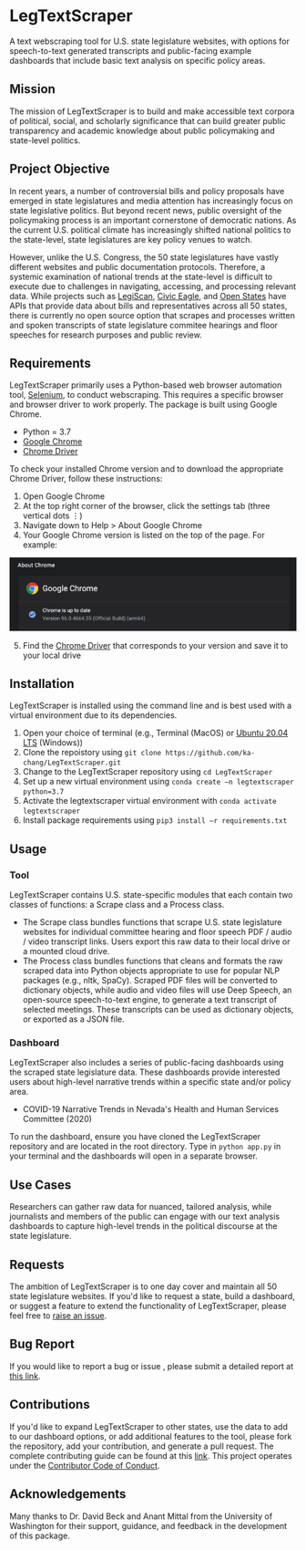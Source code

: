 # LegTextScraper

A text webscraping tool for U.S. state legislature websites, with options for speech-to-text generated transcripts and public-facing example dashboards that include basic text analysis on specific policy areas.

## Mission

The mission of LegTextScraper is to build and make accessible text corpora of political, social, and scholarly significance that can build greater public transparency and academic knowledge about public policymaking and state-level politics. 

## Project Objective

In recent years, a number of controversial bills and policy proposals have emerged in state legislatures and media attention has increasingly focus on state legislative politics. But beyond recent news, public oversight of the policymaking process is an important cornerstone of democratic nations. As the current U.S. political climate has increasingly shifted national politics to the state-level, state legislatures are key policy venues to watch.

However, unlike the U.S. Congress, the 50 state legislatures have vastly different websites and public documentation protocols. Therefore, a systemic examination of national trends at the state-level is difficult to execute due to challenges in navigating, accessing, and processing relevant data. While projects such as [LegiScan](https://legiscan.com), [Civic Eagle](https://www.civiceagle.com/), and [Open States](https://openstates.org/) have APIs that provide data about bills and representatives across all 50 states, there is currently no open source option that scrapes and processes written and spoken transcripts of state legislature commitee hearings and floor speeches for research purposes and public review. 

## Requirements

LegTextScraper primarily uses a Python-based web browser automation tool, [Selenium](https://www.selenium.dev), to conduct webscraping. This requires a specific browser and browser driver to work properly. The package is built using Google Chrome.

- Python = 3.7
- [Google Chrome](https://www.google.com/chrome/)  
- [Chrome Driver](https://chromedriver.chromium.org/downloads)

To check your installed Chrome version and to download the appropriate Chrome Driver, follow these instructions:
1. Open Google Chrome
2. At the top right corner of the browser, click the settings tab (three vertical dots ⋮)
3. Navigate down to Help > About Google Chrome
4. Your Google Chrome version is listed on the top of the page. For example:

<img src="doc/readme_chrome.png">

5. Find the [Chrome Driver](https://chromedriver.chromium.org/downloads) that corresponds to your version and save it to your local drive

## Installation

LegTextScraper is installed using the command line and is best used with a virtual environment due to its dependencies.

1. Open your choice of terminal (e.g., Terminal (MacOS) or [Ubuntu 20.04 LTS](https://www.microsoft.com/en-us/p/ubuntu-2004-lts/9n6svws3rx71?activetab=pivot:overviewtab) (Windows))
2. Clone the repoistory using `git clone https://github.com/ka-chang/LegTextScraper.git`
3. Change to the LegTextScraper repository using `cd LegTextScraper`
4. Set up a new virtual environment using `conda create –n legtextscraper python=3.7`
5. Activate the legtextscraper virtual environment with `conda activate legtextscraper`
6. Install package requirements using `pip3 install –r requirements.txt`

## Usage

### Tool

LegTextScraper contains U.S. state-specific modules that each contain two classes of functions: a Scrape class and a Process class. 

- The Scrape class bundles functions that scrape U.S. state legislature websites for individual committee hearing and floor speech PDF / audio / video transcript links. Users export this raw data to their local drive or a mounted cloud drive.
- The Process class bundles functions that cleans and formats the raw scraped data into Python objects appropriate to use for popular NLP packages (e.g., nltk, SpaCy). Scraped PDF files will be converted to dictionary objects, while audio and video files will use Deep Speech, an open-source speech-to-text engine, to generate a text transcript of selected meetings. These transcripts can be used as dictionary objects, or exported as a JSON file.

### Dashboard

LegTextScraper also includes a series of public-facing dashboards using the scraped state legislature data. These dashboards  provide interested users about high-level narrative trends within a specific state and/or policy area. 

- COVID-19 Narrative Trends in Nevada's Health and Human Services Committee (2020) 

To run the dashboard, ensure you have cloned the LegTextScraper repository and are located in the root directory. Type in `python app.py` in your terminal and the dashboards will open in a separate browser.

## Use Cases

Researchers can gather raw data for nuanced, tailored analysis, while journalists and members of the public can engage with our text analysis dashboards to capture high-level trends in the political discourse at the state legislature.

## Requests 
The ambition of LegTextScraper is to one day cover and maintain all 50 state legislature websites. If you'd like to request a state, build a dashboard, or suggest a feature to extend the functionality of LegTextScraper, please feel free to [raise an issue](https://github.com/ka-chang/LegTextScraper/issues). 

## Bug Report
If you would like to report a bug or issue , please submit a detailed report at [this link](https://github.com/ka-chang/LegTextScraper/issues/new).
 
## Contributions
If you'd like to expand LegTextScraper to other states, use the data to add to our dashboard options, or add additional features to the tool, please fork the repository, add your contribution, and generate a pull request. The complete contributing guide can be found at this [link](https://github.com/ka-chang/LegTextScraper/blob/main/doc/CONTRIBUTING.md). This project operates under the [Contributor Code of Conduct](https://www.contributor-covenant.org/version/1/0/0/code-of-conduct/).

## Acknowledgements
Many thanks to Dr. David Beck and Anant Mittal from the University of Washington for their support, guidance, and feedback in the development of this package.

